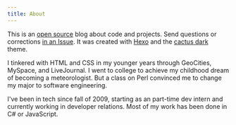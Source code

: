 ```yaml
---
title: About
---
```


This is an [open source](https://github.com/paladique/blog) blog about code and projects. Send questions or corrections [in an Issue](https://github.com/paladique/Blog/issues/new).
It was created with [Hexo](https://hexo.io/) and the [cactus dark](https://github.com/probberechts/cactus-dark) theme.

 I tinkered with HTML and CSS in my younger years through GeoCities, MySpace, and LiveJournal. I went to college to achieve my childhood dream of becoming a meteorologist. But a class on Perl convinced me to change my major to software engineering.

I've been in tech since fall of 2009, starting as an part-time dev intern and currently working in developer relations. Most of my work has been done in C# or JavaScript.
